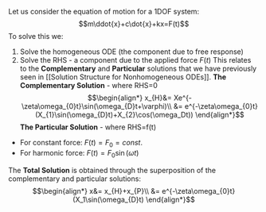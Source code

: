 Let us consider the equation of motion for a 1DOF system:
$$m\ddot{x}+c\dot{x}+kx=F(t)$$
To solve this we:
1) Solve the homogeneous ODE (the component due to free response)
2) Solve the RHS - a component due to the applied force $F(t)$
This relates to the **Complementary** and **Particular** solutions that we have previously seen in [[Solution Structure for Nonhomogeneous ODEs]].
**The Complementary Solution** - where RHS=0
$$\begin{align*}
x_{H}&= Xe^{-\zeta\omega_{0}t}\sin(\omega_{D}t+\varphi)\\
&= e^{-\zeta\omega_{0}t}(X_{1}\sin(\omega_{D}t)+X_{2}\cos(\omega_Dt))
\end{align*}$$
**The Particular Solution** - where RHS=f(t)
- For constant force: $F(t)=F_{0}=const.$
- For harmonic force: $F(t)=F_{0}\sin(\omega t)$

The **Total Solution** is obtained through the superposition of the complementary and particular solutions:
$$\begin{align*}
x&= x_{H}+x_{P}\\
&= e^{-\zeta\omega_{0}t}(X_1\sin(\omega_{D}t)
\end{align*}$$